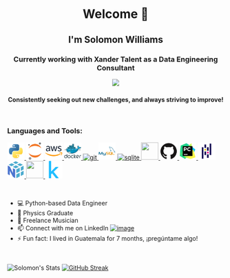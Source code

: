 <h1 align="center">
Welcome 👋
</p>
<h2 align="center">
I'm Solomon Williams 
</p>
<h3 align="center">
Currently working with Xander Talent as a Data Engineering Consultant
</p>

<p align="center">
<img src="https://user-images.githubusercontent.com/114672947/205023463-21b44110-938f-43f2-9ffc-b8482faa9355.png">
</p>
<h4 align="center">
Consistently seeking out new challenges, and always striving to improve!
</p>
<br>

<h3 align="left">Languages and Tools:</h3>
<p align="left"> 
<a href="https://www.python.org" target="_blank" rel="noreferrer"> <img src="https://raw.githubusercontent.com/devicons/devicon/master/icons/python/python-original.svg" alt="python" width="40" height="40"/> </a> 
<a href="https://jupyter.org/" rel="noreferrer"> <img src="https://github.com/devicons/devicon/blob/master/icons/jupyter/jupyter-original.svg" width="40" height="40"/> </a> 
<a href="https://aws.amazon.com" target="_blank" rel="noreferrer"> 
<img src="https://raw.githubusercontent.com/devicons/devicon/master/icons/amazonwebservices/amazonwebservices-original-wordmark.svg" alt="aws" width="40" height="40"/> </a> 
<a href="https://www.docker.com/" target="_blank" rel="noreferrer">
<img src="https://raw.githubusercontent.com/devicons/devicon/master/icons/docker/docker-original-wordmark.svg" alt="docker" width="40" height="40"/> </a> 
<a href="https://git-scm.com/" target="_blank" rel="noreferrer"> <img src="https://www.vectorlogo.zone/logos/git-scm/git-scm-icon.svg" alt="git" width="40" height="40"/> </a>
<a href="https://www.mysql.com/" target="_blank" rel="noreferrer"> <img src="https://raw.githubusercontent.com/devicons/devicon/master/icons/mysql/mysql-original-wordmark.svg" alt="mysql" width="40" height="40"/> </a> 
<a href="https://www.sqlite.org/" target="_blank" rel="noreferrer"> <img src="https://www.vectorlogo.zone/logos/sqlite/sqlite-icon.svg" alt="sqlite" width="40" height="40"/> </a> 
<a href="https://matplotlib.org/" rel="noreferrer"> <img src="https://user-images.githubusercontent.com/114672947/205034236-923be269-1376-468a-8c06-cc8e9c595cb2.png" width="40" height="40"/> </a> 
<a href="https://github.com/" rel="noreferrer"> <img src="https://github.com/devicons/devicon/blob/master/icons/github/github-original.svg" width="40" height="40"/> </a> 
<a href="https://www.jetbrains.com/pycharm/" rel="noreferrer"> <img src="https://github.com/devicons/devicon/blob/master/icons/pycharm/pycharm-original.svg" width="40" height="40"/> </a> 
<a href="https://pandas.pydata.org/" rel="noreferrer"> <img src="https://github.com/devicons/devicon/blob/master/icons/pandas/pandas-original.svg" width="40" height="40"/> </a> 
<a href="https://numpy.org/" rel="noreferrer"> <img src="https://github.com/devicons/devicon/blob/master/icons/numpy/numpy-original.svg" width="40" height="40"/> </a> 
<a href="https://seaborn.pydata.org/" rel="noreferrer"> <img src="https://user-images.githubusercontent.com/114672947/205035140-4987ca94-4573-4f4b-85a0-7e64f195813a.png" width="40" height="40"/> </a> 
<a href="https://www.kaggle.com/" rel="noreferrer"> <img src="https://github.com/devicons/devicon/blob/master/icons/kaggle/kaggle-original.svg" width="40" height="40"/> </a> 
</p>
<br>

- :computer: Python-based Data Engineer
- :star2: Physics Graduate
- :guitar: Freelance Musician
- 📫 Connect with me on LinkedIn [![image](https://user-images.githubusercontent.com/114672947/205027114-3382da4a-6fc1-4888-a886-772074d530d2.png)](https://www.linkedin.com/in/solomonw27)
- ⚡ Fun fact: I lived in Guatemala for 7 months, ¡pregúntame algo!
<br>

![Solomon's Stats](https://github-readme-stats.vercel.app/api?username=solololomon&theme=prussian&show_icons=true)
[![GitHub Streak](https://streak-stats.demolab.com/?user=solololomon&theme=prussian)](https://git.io/streak-stats)

